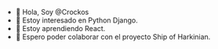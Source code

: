 - 👋 Hola, Soy @Crockos
- 👀 Estoy interesado en Python Django.
- 🌱 Estoy aprendiendo React.
- 💞️ Espero poder colaborar con el proyecto Ship of Harkinian.


<!---
Crockos/Crockos is a ✨ special ✨ repository because its `README.md` (this file) appears on your GitHub profile.
You can click the Preview link to take a look at your changes.
--->
